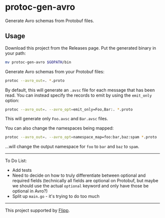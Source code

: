 # protoc-gen-avro
Generate Avro schemas from Protobuf files.

## Usage

Download this project from the Releases page. Put the generated binary in your path:

```bash
mv protoc-gen-avro $GOPATH/bin
```

Generate Avro schemas from your Protobuf files:

```bash
protoc --avro_out=. *.proto
```

By default, this will generate an `.avsc` file for each message that has been read. You can instead specify the records to emit by using the `emit_only` option:

```bash
protoc --avro_out=. --avro_opt=emit_only=Foo,Bar:. *.proto
```

This will generate only `Foo.avsc` and `Bar.avsc` files.

You can also change the namespaces being mapped:

```bash
protoc --avro_out=. --avro_opt=namespace_map=foo:bar,baz:spam *.proto
```

...will change the output namespace for `foo` to `bar` and `baz` to `spam`.

---

To Do List:

* Add tests
* Need to decide on how to truly differentiate between optional and required fields (technically all fields are optional on Protobuf, but maybe we should use the actual `optional` keyword and only have those be optional in Avro?)
* Split up `main.go` - it's trying to do too much

---

This project supported by [Flipp](https://corp.flipp.com/).
